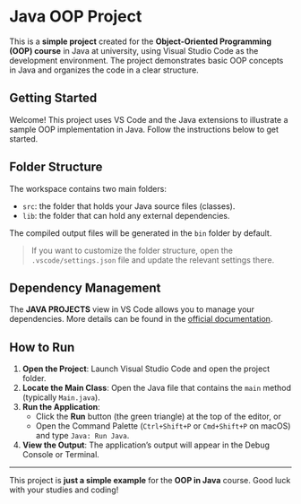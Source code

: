 # Java OOP Project

This is a **simple project** created for the **Object-Oriented Programming (OOP) course** in Java at university, using Visual Studio Code as the development environment. The project demonstrates basic OOP concepts in Java and organizes the code in a clear structure.

## Getting Started

Welcome! This project uses VS Code and the Java extensions to illustrate a sample OOP implementation in Java. Follow the instructions below to get started.

## Folder Structure

The workspace contains two main folders:

- `src`: the folder that holds your Java source files (classes).
- `lib`: the folder that can hold any external dependencies.

The compiled output files will be generated in the `bin` folder by default.

> If you want to customize the folder structure, open the `.vscode/settings.json` file and update the relevant settings there.

## Dependency Management

The **JAVA PROJECTS** view in VS Code allows you to manage your dependencies. More details can be found in the [official documentation](https://github.com/microsoft/vscode-java-dependency#manage-dependencies).

## How to Run

1. **Open the Project**: Launch Visual Studio Code and open the project folder.
2. **Locate the Main Class**: Open the Java file that contains the `main` method (typically `Main.java`).
3. **Run the Application**:
   - Click the **Run** button (the green triangle) at the top of the editor, or
   - Open the Command Palette (`Ctrl+Shift+P` or `Cmd+Shift+P` on macOS) and type `Java: Run Java`.
4. **View the Output**: The application’s output will appear in the Debug Console or Terminal.

---

This project is **just a simple example** for the **OOP in Java** course. Good luck with your studies and coding!
